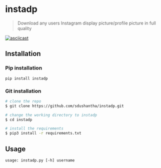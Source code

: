 # instadp
> Download any users Instagram display picture/profile picture in full quality

[![asciicast](https://asciinema.org/a/210125.svg)](https://asciinema.org/a/210125)

## Installation
### Pip installation

```pip install instadp``` 

### Git installation
```bash
# clone the repo
$ git clone https://github.com/sdushantha/instadp.git

# change the working directory to instadp
$ cd instadp

# install the requirements
$ pip3 install -r requirements.txt
```

## Usage
```
usage: instadp.py [-h] username
```
